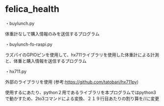 # felica_health
・buylunch.py

体重計なしで購入情報のみを送信するプログラム

・buylunch-fo-raspi.py

ラズパイのGPIOピンを使用して、hx711ライブラリを使用した体重計による計測と、体重と購入情報を送信するプログラム

・hx711.py

外部のライブラリを使用 (参考:https://github.com/tatobari/hx711py)

使用するにあたり、python２用であるライブラリを本プログラムではpython3で動かすため、2to3コマンドによる変換、２１９行目あたりの割り算を//に変更
